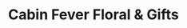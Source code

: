 ---
title: "Cabin Fever Floral & Gifts"
url: /tupper-lake/cabin-fever-floral-and-gifts/
shop: florist
---